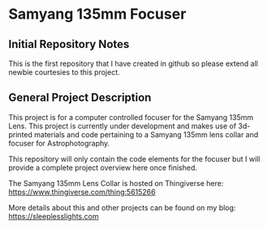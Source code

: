 # Samyang 135mm Focuser

## Initial Repository Notes
This is the first repository that I have created in github so please extend all newbie courtesies to this project.

## General Project Description
This project is for a computer controlled focuser for the Samyang 135mm Lens.  This project is currently under development and makes use of 3d-printed materials and code pertaining to a Samyang 135mm lens collar and focuser for Astrophotography.

This repository will only contain the code elements for the focuser but I will provide a complete project overview here once finished.

The Samyang 135mm Lens Collar is hosted on Thingiverse here: https://www.thingiverse.com/thing:5615266

More details about this and other projects can be found on my blog: https://sleeplesslights.com
